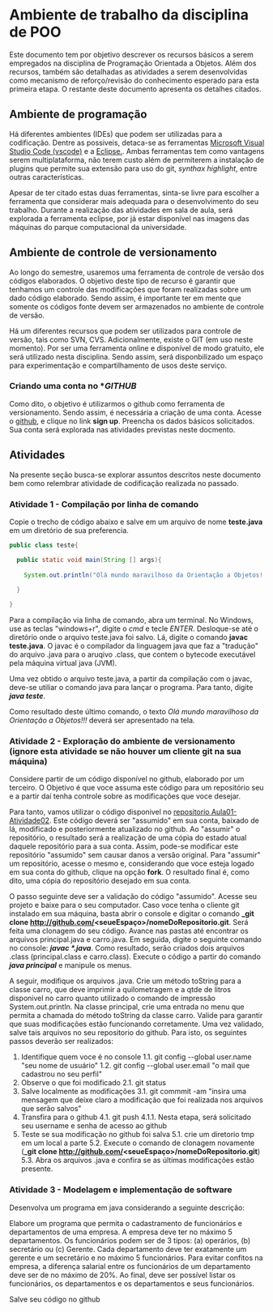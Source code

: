 # Ambiente de trabalho da disciplina de POO

Este documento tem por objetivo descrever os recursos básicos a serem empregados na disciplina de Programação Orientada a Objetos. Além dos recursos, também são detalhadas as atividades a serem desenvolvidas como mecanismo de reforço/revisão do conhecimento esperado para esta primeira etapa.
O restante deste documento apresenta os detalhes citados.

## Ambiente de programação
Há diferentes ambientes (IDEs) que podem ser utilizadas para a codificação. Dentre as possiveis, detaca-se as ferramentas [Microsoft Visual Studio Code (vscode)](https://code.visualstudio.com/download) e a [Eclipse.](https://www.eclipse.org/downloads/). Ambas ferramentas tem como vantagens serem multiplataforma, não terem custo além de permiterem a instalação de plugins que permite sua extensão para uso do git, *synthax highlight*, entre outras características.

Apesar de ter citado estas duas ferramentas, sinta-se livre para escolher a ferramenta que considerar mais adequada para o desenvolvimento do seu trabalho. Durante a realização das atividades em sala de aula, será explorada a ferramenta eclipse, por já estar disponível nas imagens das máquinas do parque computacional da universidade.

## Ambiente de controle de versionamento

  Ao longo do semestre, usaremos uma ferramenta de controle de versão dos códigos elaborados. O objetivo deste tipo de recurso é garantir que tenhamos um controle das modificações que foram realizadas sobre um dado código elaborado. Sendo assim, é importante ter em mente que somente os códigos fonte devem ser armazenados no ambiente de controle de versão.
  
  Há um diferentes recursos que podem ser utilizados para controle de versão, tais como SVN, CVS. Adicionalmente, existe o GIT (em uso neste momento). Por ser uma ferramenta online e disponível de modo gratuito, ele será utilizado nesta disciplina. Sendo assim, será disponbilizado um espaço para experimentação e compartilhamento de usos deste serviço.
  
### Criando uma conta no **GITHUB*

  Como dito, o objetivo é utilizarmos o github como ferramenta de versionamento. Sendo assim, é necessária a criação de uma conta.
  Acesse o [github](http://github.com), e clique no link **sign up**. Preencha os dados básicos solicitados. Sua conta será explorada nas atividades previstas neste docmento.

## Atividades

Na presente seção busca-se explorar assuntos descritos neste documento bem como relembrar atividade de codificação realizada no passado.

### Atividade 1 - Compilação por linha de comando

Copie o trecho de código abaixo e salve em um arquivo de nome **teste.java** em um diretório de sua preferencia. 

```java
public class teste{

  public static void main(String [] args){
  
    System.out.println("Olá mundo maravilhoso da Orientação a Objetos!!!");
  
  }

}
```

Para a compilação via linha de comando, abra um terminal. No Windows, use as teclas "windows+r", digite o *cmd* e tecle *ENTER*. Desloque-se até o diretório onde o arquivo teste.java foi salvo. Lá, digite o comando **javac teste.java**. O javac é o compilador da linguagem java que faz a "tradução" do arquivo .java para o aruqivo .class, que contem o bytecode executável pela máquina virtual java (JVM).

Uma vez obtido o arquivo teste.java, a partir da compilação com o javac, deve-se utiliar o comando java para lançar o programa. Para tanto, digite **_java teste_**.

Como resultado deste último comando, o texto *Olá mundo maravilhoso da Orientação a Objetos!!!* deverá ser apresentado na tela.

### Atividade 2 - Exploração do ambiente de versionamento (ignore esta atividade se não houver um cliente git na sua máquina)

Considere partir de um código disponível no github, elaborado por um terceiro. O Objetivo é que voce assuma este código para um repositório seu e a partir daí tenha controle sobre as modificações que voce desejar.

Para tanto, vamos utilizar o código disponivel no [repositorio Aula01-Atividade02](https://github.com/empucrs/Aula01-Atividade02). Este código deverá ser "assumido" em sua conta, baixado de lá, modificado e posteriormente atualizado no github. Ao "assumir" o repositório, o resultado será a realização de uma cópia do estado atual daquele repositório para a sua conta. Assim, pode-se modificar este repositório "assumido" sem causar danos a versão original. Para "assumir" um repositório, acesse o mesmo e, considerando que voce esteja logado em sua conta do github, clique na opção **fork**. O resultado final é, como dito, uma cópia do repositório desejado em sua conta.

O passo seguinte deve ser a validação do código "assumido". Acesse seu projeto e baixe para o seu computador. Caso voce tenha o cliente git instalado em sua máquina, basta abrir o console e digitar o comando **_git clone http://github.com/<seueEspaço>/nomeDoRepositorio.git**. Será feita uma clonagem do seu código. Avance nas pastas até encontrar os arquivos principal.java e carro.java. Em seguida, digite o seguinte comando no console: **_javac *.java_**. Como resultado, serão criados dois arquivos .class (principal.class e carro.class). Execute o código a partir do comando **_java principal_** e manipule os menus. 

A seguir, modifique os arquivos .java. Crie um método toString para a classe carro, que deve imprimir a quilometragem e a qtde de litros disponivel no carro quanto utilizado o comando de impressão System.out.println. Na classe principal, crie uma entrada no menu que permita a chamada do método toString da classe carro. Valide para garantir que suas modificações estão funcionando corretamente. Uma vez validado, salve tais arquivos no seu repositorio do github. Para isto, os seguintes passos deverão ser realizados:

1. Identifique quem voce é no console
1.1. git config --global user.name "seu nome de usuário"
1.2. git config --global user.email "o mail que cadastrou no seu perfil"
2. Observe o que foi modificado
2.1. git status
3. Salve localmente as modificações
3.1. git commmit -am "insira uma mensagem que deixe claro a modificação que foi realizada nos arquivos que serão salvos"
4. Transfira para o github
4.1. git push
4.1.1. Nesta etapa, será solicitado seu username e senha de acesso ao github
5. Teste se sua modificação no github foi salva
5.1. crie um diretorio tmp em um local a parte
5.2. Execute o comando de clonagem novamente (**_git clone http://github.com/<seueEspaço>/nomeDoRepositorio.git**)
5.3. Abra os arquivos .java e confira se as últimas modificações estão presente.

### Atividade 3 - Modelagem e implementação de software

Desenvolva um programa em java considerando a seguinte descrição:

Elabore um programa que permita o cadastramento de funcionários e departamentos de uma empresa. A empresa deve ter no máximo 5 departamentos. Os funcionários podem ser de 3 tipos: (a) operários, (b) secretário ou (c) Gerente. Cada departamento deve ter exatamente um gerente e um secretário e no máximo 5 funcionários. Para evitar confitos na empresa, a diferença salarial entre os funcionários de um departamento deve ser de no máximo de 20%. Ao final, deve ser possível listar os funcionários, os departamentos e os departamentos e seus funcionários.

Salve seu código no github
